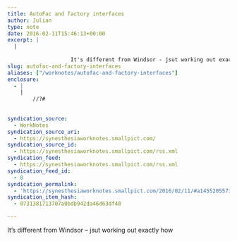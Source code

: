 ```yaml
---
title: AutoFac and factory interfaces
author: Julian
type: note
date: 2016-02-11T15:46:13+00:00
excerpt: |
  |
    
    				It's different from Windsor - jsut working out exactly how
slug: autofac-and-factory-interfaces 
aliases: ["/worknotes/autofac-and-factory-interfaces"]
enclosure:
  - |
    |
        //?#
        
        
syndication_source:
  - WorkNotes
syndication_source_uri:
  - https://synesthesiaworknotes.smallpict.com/
syndication_source_id:
  - https://synesthesiaworknotes.smallpict.com/rss.xml
syndication_feed:
  - https://synesthesiaworknotes.smallpict.com/rss.xml
syndication_feed_id:
  - 8
syndication_permalink:
  - 'https://synesthesiaworknotes.smallpict.com/2016/02/11/#a1455205573'
syndication_item_hash:
  - 0731381713707a0bdb942da46d63df40

---
```

It&#8217;s different from Windsor &#8211; jsut working out exactly how